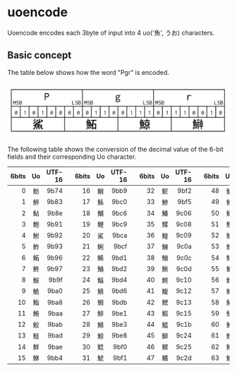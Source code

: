 # uoencode
Uoencode encodes each 3byte of input into 4 uo('魚', うお) characters.

## Basic concept

The table below shows how the word "Pgr" is encoded.

![Encoding example](doc/uoencode_00.png)

The following table shows the conversion of the decimal value of the 6-bit fields and their corresponding Uo character.

|6bits|Uo|UTF-16| |6bits|Uo|UTF-16| |6bits|Uo|UTF-16| |6bits|Uo|UTF-16|
|---:|:---:|---:|---|---:|:---:|---:|---|---:|:---:|---:|---|---:|:---:|---:|
| 0|魴|9b74| |16|鮹|9bb9| |32|鯲|9bf2| |48|鰮|9c2e|
| 1|鮃|9b83| |17|鯀|9bc0| |33|鯵|9bf5| |49|鰯|9c2f|
| 2|鮎|9b8e| |18|鯆|9bc6| |34|鰆|9c06| |50|鰰|9c30|
| 3|鮑|9b91| |19|鯉|9bc9| |35|鰈|9c08| |51|鰹|9c39|
| 4|鮒|9b92| |20|鯊|9bca| |36|鰉|9c09| |52|鰻|9c3b|
| 5|鮓|9b93| |21|鯏|9bcf| |37|鰊|9c0a| |53|鰾|9c3e|
| 6|鮖|9b96| |22|鯑|9bd1| |38|鰌|9c0c| |54|鱆|9c46|
| 7|鮗|9b97| |23|鯒|9bd2| |39|鰍|9c0d| |55|鱇|9c47|
| 8|鮟|9b9f| |24|鯔|9bd4| |40|鰐|9c10| |56|鱈|9c48|
| 9|鮠|9ba0| |25|鯖|9bd6| |41|鰒|9c12| |57|鱒|9c52|
|10|鮨|9ba8| |26|鯛|9bdb| |42|鰓|9c13| |58|鱗|9c57|
|11|鮪|9baa| |27|鯡|9be1| |43|鰕|9c15| |59|鱚|9c5a|
|12|鮫|9bab| |28|鯣|9be3| |44|鰛|9c1b| |60|鱠|9c60|
|13|鮭|9bad| |29|鯨|9be8| |45|鰤|9c24| |61|鱧|9c67|
|14|鮮|9bae| |30|鯰|9bf0| |46|鰥|9c25| |62|鱶|9c76|
|15|鮴|9bb4| |31|鯱|9bf1| |47|鰭|9c2d| |63|鱸|9c78|

